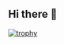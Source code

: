 ## Hi there 👋
[![trophy](https://github-profile-trophy.vercel.app/?username=YOUR_USERNAME&theme=onedark)](https://github.com/ryo-ma/github-profile-trophy)

<!--
**Vivekjoshi11/Vivekjoshi11** is a ✨ _special_ ✨ repository because its `README.md` (this file) appears on your GitHub profile.

Here are some ideas to get you started:

- 🔭 I’m currently working on ...
- 🌱 I’m currently learning ...
- 👯 I’m looking to collaborate on ...
- 🤔 I’m looking for help with ...
- 💬 Ask me about ...
- 📫 How to reach me: ...
- 😄 Pronouns: ...
- ⚡ Fun fact: ...
-->
